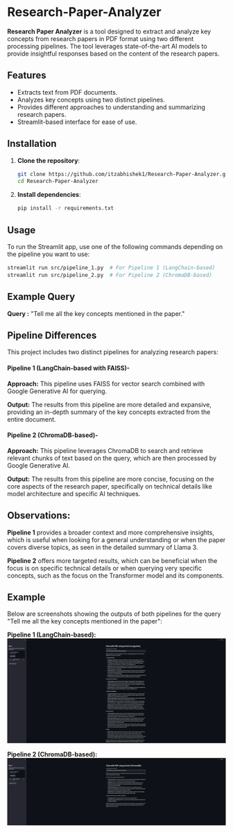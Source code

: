 # Research-Paper-Analyzer

**Research Paper Analyzer** is a tool designed to extract and analyze key concepts from research papers in PDF format using two different processing pipelines. The tool leverages state-of-the-art AI models to provide insightful responses based on the content of the research papers.

## Features

- Extracts text from PDF documents.
- Analyzes key concepts using two distinct pipelines.
- Provides different approaches to understanding and summarizing research papers.
- Streamlit-based interface for ease of use.

## Installation

1. **Clone the repository**:
    ```bash
    git clone https://github.com/itzabhishek1/Research-Paper-Analyzer.git
    cd Research-Paper-Analyzer
    ```

2. **Install dependencies**:
    ```bash
    pip install -r requirements.txt
    ```

## Usage

To run the Streamlit app, use one of the following commands depending on the pipeline you want to use:

```bash
streamlit run src/pipeline_1.py  # For Pipeline 1 (LangChain-based)
streamlit run src/pipeline_2.py  # For Pipeline 2 (ChromaDB-based)
```

## Example Query
**Query :** "Tell me all the key concepts mentioned in the paper."

## Pipeline Differences
This project includes two distinct pipelines for analyzing research papers:

#### Pipeline 1 (LangChain-based with FAISS)-

**Approach:** This pipeline uses FAISS for vector search combined with Google Generative AI for querying.

**Output:** The results from this pipeline are more detailed and expansive, providing an in-depth summary of the key concepts extracted from the entire document.



#### Pipeline 2 (ChromaDB-based)-

**Approach:** This pipeline leverages ChromaDB to search and retrieve relevant chunks of text based on the query, which are then processed by Google Generative AI.

**Output:** The results from this pipeline are more concise, focusing on the core aspects of the research paper, specifically on technical details like model architecture and specific AI techniques.


## Observations:

**Pipeline 1** provides a broader context and more comprehensive insights, which is useful when looking for a general understanding or when the paper covers diverse topics, as seen in the detailed summary of Llama 3.

**Pipeline 2** offers more targeted results, which can be beneficial when the focus is on specific technical details or when querying very specific concepts, such as the focus on the Transformer model and its components.

## Example

Below are screenshots showing the outputs of both pipelines for the query "Tell me all the key concepts mentioned in the paper":

**Pipeline 1 (LangChain-based):**
![pipeline_1.PNG](Research-Paper-Analyzer/examples/pipeline_1.PNG)


**Pipeline 2 (ChromaDB-based):**
![pipeline_2.PNG](Research-Paper-Analyzer/examples/pipeline_2.PNG)


